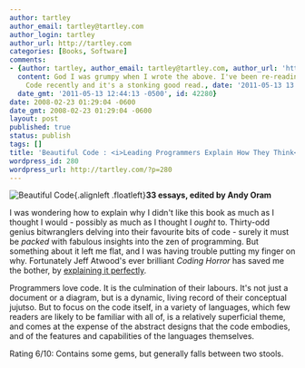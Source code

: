 ```yaml
---
author: tartley
author_email: tartley@tartley.com
author_login: tartley
author_url: http://tartley.com
categories: [Books, Software]
comments:
- {author: tartley, author_email: tartley@tartley.com, author_url: 'http://tartley.com',
  content: God I was grumpy when I wrote the above. I've been re-reading Beautiful
    Code recently and it's a stonking good read., date: '2011-05-13 13:44:13 -0500',
  date_gmt: '2011-05-13 12:44:13 -0500', id: 42280}
date: 2008-02-23 01:29:04 -0600
date_gmt: 2008-02-23 01:29:04 -0600
layout: post
published: true
status: publish
tags: []
title: 'Beautiful Code : <i>Leading Programmers Explain How They Think</i>'
wordpress_id: 280
wordpress_url: http://tartley.com/?p=280
---
```


![Beautiful
Code](/assets/2008/02/beautiful-code.jpg){.alignleft
.floatleft}**33 essays, edited by Andy Oram**

I was wondering how to explain why I didn't like this book as much as I
thought I would - possibly as much as I thought I *ought* to. Thirty-odd
genius bitwranglers delving into their favourite bits of code - surely
it must be *packed* with fabulous insights into the zen of programming.
But something about it left me flat, and I was having trouble putting my
finger on why. Fortunately Jeff Atwood's ever brilliant *Coding Horror*
has saved me the bother, by [explaining it
perfectly](http://www.codinghorror.com/blog/archives/001062.html).

Programmers love code. It is the culmination of their labours. It's not
just a document or a diagram, but is a dynamic, living record of their
conceptual jujutso. But to focus on the code itself, in a variety of
languages, which few readers are likely to be familiar with all of, is a
relatively superficial theme, and comes at the expense of the abstract
designs that the code embodies, and of the features and capabilities of
the languages themselves.

Rating 6/10: Contains some gems, but generally falls between two stools.
